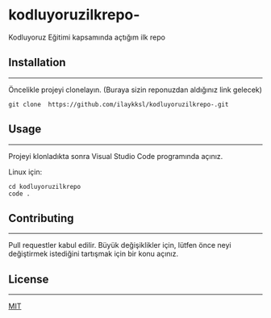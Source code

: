 # kodluyoruzilkrepo-
Kodluyoruz Eğitimi kapsamında açtığım ilk repo
## Installation
----
 Öncelikle projeyi clonelayın. (Buraya sizin reponuzdan aldığınız link gelecek)

 ```
 git clone  https://github.com/ilaykksl/kodluyoruzilkrepo-.git
```

## Usage
---
Projeyi klonladıkta sonra Visual Studio Code programında açınız.

Linux için:

```
cd kodluyoruzilkrepo
code .
```
## Contributing

----
Pull requestler kabul edilir. Büyük değişiklikler için, lütfen önce neyi değiştirmek istediğini tartışmak için bir konu açınız.

## License

---
[MIT](https://choosealicense.com/licenses/mit/)
